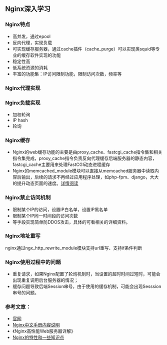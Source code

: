 ## Nginx深入学习
### Nginx特点
* 高并发，通过epool
* 反向代理，实现负载
* 可实现缓存服务器，通过cache插件（cache_purge）可以实现类squid等专业的缓存软件实现的功能
* 稳定性高
* 低系统资源的消耗
* 丰富的功能集：IP访问限制功能，限制访问次数，频率等



### Nginx代理实现

### Nginx负载实现

* 加权轮询
* IP hash
* 轮询
	
### Nginx缓存
* Nginx的web缓存功能的主要是由proxy_cache、fastcgi_cache指令集和相关指令集完成，proxy_cache指令负责反向代理缓存后端服务器的静态内容，fastcgi_cache主要用来处理FastCGI动态进程缓存
* Nginx的memcached_module模块可以直接从memcached服务器中读取内容后输出，后续的请求不再经过应用程序处理，如php-fpm、django，大大的提升动态页面的速度。[详情阅读](http://www.open-open.com/lib/view/open1377777147386.html)


### Nginx禁止访问机制

* 限制某个IP的访问，设置IP白名单，设置IP黑名单
* 限制某个IP同一时间段的访问次数
* 等手段实现简单防DDOS攻击，具体的可看相关的详细资料。

### Nginx地址重写

nginx通过ngx_http_rewrite_module模块支持url重写、支持if条件判断


### Nginx使用过程中的问题
 * 重复请求，如果Nginx配置了轮询机制时，当设置的超时时间过短时，可能会出现重复调用后台服务器的情况；
 * 缓存问题导致后端Session串号，由于使用的缓存机制，可能会出现Sesssion串号的问题。
  



### 参考文章：
* [官网](http://nginx.org/)
* [Nginx中文手册内容说明](http://www.cnblogs.com/gxbk629/p/4311984.html)
* 《Nginx高性能Web服务器详解》
* [Nginx的特性和一些知识点](http://www.cnblogs.com/na2po2lun/p/4191156.html)
